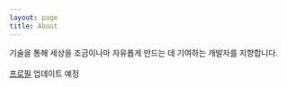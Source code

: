 ```yaml
---
layout: page
title: About
---
```


<p class="message">
  기술을 통해 세상을 조금이나마 자유롭게 만드는 데 기여하는 개발자를 지향합니다.
  <br>
  <br>
  <a href="https://www.rocketpunch.com/@daseulsong90">프로필</a>
  <span>업데이트 예정</span>
</p>
